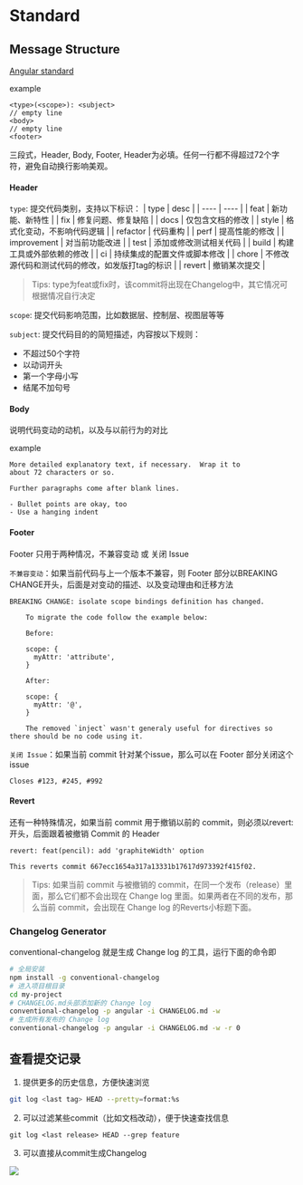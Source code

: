 # Standard 

## Message Structure

[Angular standard](https://docs.google.com/document/d/1QrDFcIiPjSLDn3EL15IJygNPiHORgU1_OOAqWjiDU5Y/edit#heading=h.greljkmo14y0)

example

```text
<type>(<scope>): <subject>
// empty line
<body>
// empty line
<footer>
```

三段式，Header, Body, Footer, Header为必填。任何一行都不得超过72个字符，避免自动换行影响美观。

#### Header

``type``: 提交代码类别，支持以下标识：
| type | desc |
| ---- | ---- |
| feat | 新功能、新特性 |
| fix  | 修复问题、修复缺陷 |
| docs | 仅包含文档的修改 |
| style | 格式化变动，不影响代码逻辑 |
| refactor | 代码重构 |
| perf | 提高性能的修改 |
| improvement | 对当前功能改进 |
| test | 添加或修改测试相关代码 |
| build | 构建工具或外部依赖的修改 |
| ci | 持续集成的配置文件或脚本修改 |
| chore | 不修改源代码和测试代码的修改，如发版打tag的标识 |
| revert | 撤销某次提交 |



> Tips: type为feat或fix时，该commit将出现在Changelog中，其它情况可根据情况自行决定

``scope``: 提交代码影响范围，比如数据层、控制层、视图层等等

``subject``: 提交代码目的的简短描述，内容按以下规则：
- 不超过50个字符
- 以动词开头
- 第一个字母小写
- 结尾不加句号

#### Body

说明代码变动的动机，以及与以前行为的对比

example

```text
More detailed explanatory text, if necessary.  Wrap it to 
about 72 characters or so. 

Further paragraphs come after blank lines.

- Bullet points are okay, too
- Use a hanging indent
```

#### Footer

Footer 只用于两种情况，不兼容变动 或 关闭 Issue

``不兼容变动``：如果当前代码与上一个版本不兼容，则 Footer 部分以BREAKING CHANGE开头，后面是对变动的描述、以及变动理由和迁移方法

```text
BREAKING CHANGE: isolate scope bindings definition has changed.

    To migrate the code follow the example below:

    Before:

    scope: {
      myAttr: 'attribute',
    }

    After:

    scope: {
      myAttr: '@',
    }

    The removed `inject` wasn't generaly useful for directives so there should be no code using it.
```

``关闭 Issue``：如果当前 commit 针对某个issue，那么可以在 Footer 部分关闭这个 issue 

```text
Closes #123, #245, #992
```

#### Revert

还有一种特殊情况，如果当前 commit 用于撤销以前的 commit，则必须以revert:开头，后面跟着被撤销 Commit 的 Header

```text
revert: feat(pencil): add 'graphiteWidth' option

This reverts commit 667ecc1654a317a13331b17617d973392f415f02.
```

> Tips: 如果当前 commit 与被撤销的 commit，在同一个发布（release）里面，那么它们都不会出现在 Change log 里面。如果两者在不同的发布，那么当前 commit，会出现在 Change log 的Reverts小标题下面。




### Changelog Generator

conventional-changelog 就是生成 Change log 的工具，运行下面的命令即

```bash
# 全局安装
npm install -g conventional-changelog
# 进入项目根目录
cd my-project
# CHANGELOG.md头部添加新的 Change log
conventional-changelog -p angular -i CHANGELOG.md -w
# 生成所有发布的 Change log
conventional-changelog -p angular -i CHANGELOG.md -w -r 0
```

## 查看提交记录

1. 提供更多的历史信息，方便快速浏览
```bash
git log <last tag> HEAD --pretty=format:%s
```

2. 可以过滤某些commit（比如文档改动），便于快速查找信息
```
git log <last release> HEAD --grep feature
```

3. 可以直接从commit生成Changelog
<img src="https://www.ruanyifeng.com/blogimg/asset/2016/bg2016010603.png" />
